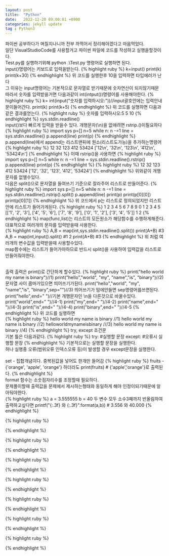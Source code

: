 ```yaml
---
layout: post
title:  "Python"
date:   2022-12-20 09:00:01 +0900
categories: jekyll update
tag : Python3
---
```

파이썬 공부하다가 며칠지나니까 전부 까먹어서 정리해야겠다고 마음먹었다.<br/>
일단 VisualStudioCode를 사용할거고 파이썬 파일에 코드를 작성하고 실행을할것이다.<br/>
Test.py를 실행하기위해 python .\Test.py 명령어로 실행하면 된다.<br/>
input()명령어는 키보드로 입력을받는다.
{% highlight ruby %}
k=input()
print(k)
print(k+30)
{% endhighlight %}
위 코드를 실행한후 10을 입력하면 타입에러가 난다<br/>
그 이유는 input명령어는 기본적으로 문자열로 받기때문에 숫자연산이 되지않기때문<br/>
따라서 숫자를 입력받을거면 다음과같이 int(intput())명령어를 사용해야한다.
{% highlight ruby %}
k= int(input("숫자를 입력하시오:"))//input괄호안에는 입력안내문이들어간다.
print(k)
print(k+5)
{% endhighlight %}
위 코드를 실행하면 다음과같은 결과를얻는다.
{% highlight ruby %}
숫자를 입력하시오:5
5
10
{% endhighlight %}
sys.stdin.readline() <br/>
input()보다 빠르게 입력을 받을수 있다. 개행문자(\n)을 없애려면 rstrip.()이필요하다<br/>
{% highlight ruby %}
import sys
p=[]
n=5
while n:
    n -=1
    line = sys.stdin.readline()
    p.append(line)
print(p) 
{% endhighlight %}
p.append(line)에서 append는 리스트맨뒤에 원소(리스트도가능)을 추가하는명령어
{% highlight ruby %}
12
32
123
412
53424
['12\n', '32\n', '123\n', '412\n', '53424\n']
{% endhighlight %}
이때 rstrip()을 사용하면
{% highlight ruby %}
import sys
p=[]
n=5
while n:
    n -=1
    line = sys.stdin.readline().rstrip()
    p.append(line)
print(p)
{% endhighlight %}
{% highlight ruby %}
12
32
123
412
53424
['12', '32', '123', '412', '53424']
{% endhighlight %}
위와같이 개행문자를 없앨수있다.<br/>
다음은 split()으로 문자열을 들여쓰기 기준으로 잘라주어 리스트로 만들어준다.
{% highlight ruby %}
import sys
p=[]
n=5
while n:
    n -=1
    line = sys.stdin.readline().rstrip().split()
    p.append(line)
print(p)
print(p[0][0])
print(p[0][1])
{% endhighlight %}
위 코드에서 p는 리스트로 정의되었지만 리스트안에 리스트가 들어가게된다.
{% highlight ruby %}
1 2 3
4 5 6
7 8 9
0 1 2
3 4 5
[['1', '2', '3'], ['4', '5', '6'], ['7', '8', '9'], ['0', '1', '2'], ['3', '4', '5']]
1
2
{% endhighlight %}
map(func,list)는 리스트의 모든원소가 해당함수를 수행하게해준다.<br/>
대표적으로 여러개의 문자를 입력받을때 사용한다.<br/>
{% highlight ruby %}
A,B = map(int,sys.stdin.readline().split())
print(A+B) #3
A,B = map(int,input().split() #1 2
print(A+B) #3
{% endhighlight %}
위 처럼 여러개의 변수값을 입력받을때 사용할수있다.<br/>
map함수에는 리스트가 들어가야하므로 반드시 split()을 사용하여 입력값을 리스트로 만들어줘야한다.<br/><br/>

출력
출력은 print()로 간단하게 할수있다.
{% highlight ruby %}
print("hello world my name is binary")//1)
print("hello","world", "my", "name","is", "binary")//2)문자열 사이 콤마가있으면 띄어쓰기가된다.
print("hello","world", "my", "name","is", "binary",sep="")//3) 띄어쓰기가 맘에안들면 sep명령어를쓰면된다.
print("hello",end=" ")//기본 개행문자인 \n을 다른것으로 바꿀수있다.
print("world",end=" ")//4-1)
print("my",end=" ")//4-2)
print("name",end=" ")//4-3)
print("is",end=" ")//4-4)
print("binary",end=" ")//4-5
{% endhighlight %}
위 코드를 실행하면  
{% highlight ruby %}
hello world my name is binary //1)
hello world my name is binary //2)
helloworldmynameisbinary ///3)
hello world my name is binary //4)
{% endhighlight %}
try, except 조건문<br/>
기본 틀은 다음과같다.
{% highlight ruby %}
 try:
     #실행할 문장
 except:
     #오류시 실행할 문장
 {% endhighlight %}
 기본적으로는 실행할 문장을 실행한다.
 <br/>허나 실행중 오류(범위오류 인덱스오류 등)이 발생할 경우 except문장을 실행한다.
<br/><br/> set - 집합개념이다. 중복된값을 넣어도 한개만 들어감
 {% highlight ruby %}
 fruits - {'orange', 'apple', 'orange'}
 하더라도
 print(fruits) # {'apple','orange'}로 출력된다.
 {% endhighlight %}
 <br/>format 함수는 소숫점자리수를 조정할때 필요하다.<br/>
 문제풀이할때 출력값을 문제에서 제시하는형태와 동일하게 해야 인정이되기때문에 알아둬야한다.<br/>
 {% highlight ruby %}
 a = 3.555555
 b = 40 두 변수 모두 소수3째까지 반올림하여 출력하고싶다면
 printf("{:.3f} 와 {:.3f}".format(a,b)) # 3.556 와 40.000
 {% endhighlight %}

 {% highlight ruby %}
 
 {% endhighlight %}

 {% highlight ruby %}
 
 {% endhighlight %}

 {% highlight ruby %}
 
 {% endhighlight %}

 {% highlight ruby %}
 
 {% endhighlight %}

 {% highlight ruby %}
 
 {% endhighlight %}

 {% highlight ruby %}
 
 {% endhighlight %}

 {% highlight ruby %}
 
 {% endhighlight %}
